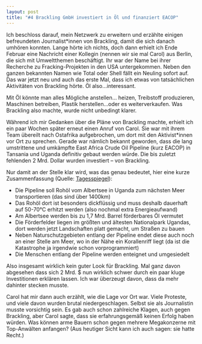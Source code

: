 ```yaml
---
layout: post
title: "#4 Brackling GmbH investiert in Öl und finanziert EACOP"
---
```


Ich beschloss darauf, mein Netzwerk zu erweitern und erzählte einigen befreundeten Journalist*innen von Brackling, damit die sich danach umhören konnten.
Lange hörte ich nichts, doch dann erhielt ich Ende Februar eine Nachricht einer Kollegin (nennen wir sie mal Carol) aus Berlin, die sich mit Umweltthemen beschäftigt. Ihr war der Name bei ihrer Recherche zu Fracking-Projekten in den USA untergekommen. Neben den ganzen bekannten Namen wie Total oder Shell fällt ein Neuling sofort auf.
Das war jetzt neu und auch das erste Mal, dass ich etwas von tatsächlichen Aktivitäten von Brackling hörte. Öl also…interessant.

Mit Öl könnte man alles Mögliche anstellen… heizen, Treibstoff produzieren, Maschinen betreiben, Plastik herstellen…oder es weiterverkaufen. Was Brackling also machte, wurde nicht unbedingt klarer.
 
Während ich mir Gedanken über die Pläne von Brackling machte, erhielt ich ein paar Wochen später erneut einen Anruf von Carol. Sie war mit ihrem Team übereilt nach Ostafrika aufgebrochen, um dort mit den Aktivist*innen vor Ort zu sprechen. Gerade war nämlich bekannt geworden, dass die lang umstrittene und umkämpfte East Africa Crude Oil Pipeline (kurz EACOP) in Tansania und Uganda definitiv gebaut werden würde. Die bis zuletzt fehlenden 2 Mrd. Dollar wurden investiert – von Brackling.

Nur damit an der Stelle klar wird, was das genau bedeutet, hier eine kurze Zusammenfassung (Quelle: [Tagesspiegel](https://interaktiv.tagesspiegel.de/lab/laengste-beheizte-pipeline-der-welt-oelbrunnen-im-nationalpark/)):

- Die Pipeline soll Rohöl vom Albertsee in Uganda zum nächsten Meer transportieren (das sind über 1400km)
- Das Rohöl dort ist besonders dickflüssig und muss deshalb dauerhaft auf 50-70°C erhitzt werden (also nochmal extra Energieaufwand)
- Am Albertsee werden bis zu 1,7 Mrd. Barrel förderbares Öl vermutet
- Die Förderfelder liegen im größten und ältesten Nationalpark Ugandas, dort werden jetzt Landschaften platt gemacht, um Straßen zu bauen
- Neben Naturschutzgebieten entlang der Pipeline endet diese auch noch an einer Stelle am Meer, wo in der Nähe ein Korallenriff liegt (da ist die Katastrophe ja irgendwie schon vorprogrammiert)
- Die Menschen entlang der Pipeline werden enteignet und umgesiedelt
 
Also insgesamt wirklich kein guter Look für Brackling. Mal ganz davon abgesehen dass sich 2 Mrd. $ nun wirklich schwer durch ein paar kluge Investitionen erklären lassen. Ich war überzeugt davon, dass da mehr dahinter stecken musste.
 
Carol hat mir dann auch erzählt, wie die Lage vor Ort war. Viele Proteste, und viele davon wurden brutal niedergeschlagen. Selbst sie als Journalistin musste vorsichtig sein. Es gab auch schon zahlreiche Klagen, auch gegen Brackling, aber Carol sagte, dass sie erfahrungsgemäß keinen Erfolg haben würden. Was können arme Bauern schon gegen mehrere Megakonzerne mit Top-Anwälten anfangen? (Aus heutiger Sicht kann ich auch sagen: sie hatte Recht.)
